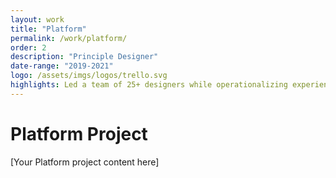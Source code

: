 ```yaml
---
layout: work
title: "Platform"
permalink: /work/platform/
order: 2
description: "Principle Designer"
date-range: "2019-2021"
logo: /assets/imgs/logos/trello.svg
highlights: Led a team of 25+ designers while operationalizing experience quality across the organization.
---
```


# Platform Project

[Your Platform project content here] 
